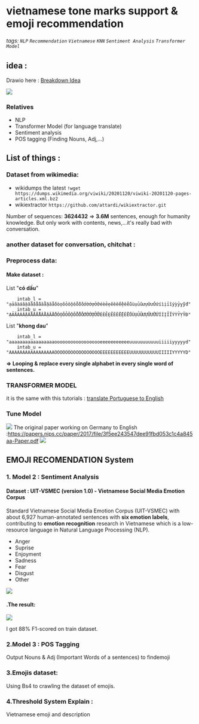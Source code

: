 # vietnamese tone marks support & emoji recommendation

###### tags: `NLP` `Recommendation` `Vietnamese` `KNN` `Sentiment Analysis` `Transformer Model`

## idea :  
Drawio here : [Breakdown Idea](https:///drive.google.com/file/d/16jk5yjFy0tcMC7L4FGFLJHrv0pZcVLbA/view?usp=sharing)

![](https://i.imgur.com/hCkZByB.png)


### Relatives
- NLP
- Transformer Model (for language translate)
- Sentiment analysis 
- POS tagging (Finding Nouns, Adj,...)

## List of things :  
### Dataset from wikimedia:  
- wikidumps the latest
`!wget https://dumps.wikimedia.org/viwiki/20201120/viwiki-20201120-pages-articles.xml.bz2`
- wikiextractor `https://github.com/attardi/wikiextractor.git`

Number of sequences:  **3624432** => **3.6M** sentences, enough for humanity knowledge. But only work with contents, news,...it's really bad with conversation.

### another dataset for conversation, chitchat : 



### Preprocess data: 

#### Make dataset : 
List "**có dấu**"
```
    intab_l = "ạảãàáâậầấẩẫăắằặẳẵóòọõỏôộổỗồốơờớợởỡéèẻẹẽêếềệểễúùụủũưựữửừứíìịỉĩýỳỷỵỹđ"
    intab_u = "ẠẢÃÀÁÂẬẦẤẨẪĂẮẰẶẲẴÓÒỌÕỎÔỘỔỖỒỐƠỜỚỢỞỠÉÈẺẸẼÊẾỀỆỂỄÚÙỤỦŨƯỰỮỬỪỨÍÌỊỈĨÝỲỶỴỸĐ"
```
List "**khong dau**"

```
    intab_l = "aaaaaaaaaaaaaaaaaoooooooooooooooooeeeeeeeeeeeuuuuuuuuuuuiiiiiyyyyyd"
    intab_u = "AAAAAAAAAAAAAAAAAOOOOOOOOOOOOOOOOOEEEEEEEEEEEUUUUUUUUUUUIIIIIYYYYYD"
```
**=> Looping & replace every single alphabet in every single word of  sentences.**

### TRANSFORMER MODEL
it is the same with this tutorials : [translate Portuguese to English](https://www.tensorflow.org/tutorials/text/transformer)


### Tune Model
![](https://i.imgur.com/Rc7tIsC.png)
The original paper working on Germany to English :https://papers.nips.cc/paper/2017/file/3f5ee243547dee91fbd053c1c4a845aa-Paper.pdf
![](https://i.imgur.com/2NncMU0.png)

## EMOJI RECOMENDATION System

### 1. Model 2 : Sentiment Analysis

#### Dataset : UIT-VSMEC (version 1.0) - Vietnamese Social Media Emotion Corpus 
Standard Vietnamese Social Media Emotion Corpus (UIT-VSMEC) with about 6,927 human-annotated sentences with **six emotion labels**, contributing to **emotion recognition** research in Vietnamese which is a low-resource language in Natural Language Processing (NLP). 
- Anger
- Suprise
- Enjoyment
- Sadness
- Fear
- Disgust
- Other


![](https://i.imgur.com/AavukFp.png)
#### .The result:
![](https://i.imgur.com/Ti7w4sq.png)

I got 88% F1-scored on train dataset.

### 2.Model 3 : POS Tagging 
Output Nouns & Adj (Important Words of a sentences) to findemoji


### 3.Emojis dataset:

Using Bs4 to crawling the dataset of emojis.

### 4.Threshold System Explain :  

Vietnamese emoji and description

